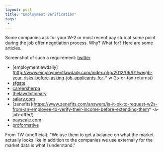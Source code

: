 ```yaml
---
layout: post
title: "Employment Verification"
tags:
 -
---
```


Some companies ask for your W-2 or most recent pay stub at some point during the job offer negotiation process. Why? What for? Here are some articles.

Screenshot of such a requirement: [twitter](https://twitter.com/compiledwrong/status/715995265895964672)

* [employmentlawdaily](http://www.employmentlawdaily.com/index.php/2012/06/01/weigh-your-risks-before-asking-job-applicants-for-* w-2s-or-tax-returns/)
* [sfgate](http://www.sfgate.com/business/networth/article/Employers-asking-job-seekers-for-W-2-or-tax-return-3530180.php)
* [careersherpa](http://careersherpa.net/would-you-provide-your-w-2/)
* [thelawdictionary](http://thelawdictionary.org/article/legal-ability-of-a-potential-employer-to-verify-salary-history/)
* [salary.com](http://www.salary.com/should-i-show-a-prospective-employer-my-pay-stub/)
* [zenefits](https://www.zenefits.com/answers/is-it-ok-to-request-w2s-from-an-employee-to-verify-their-income-before-extending-them* -a-job-offer/)
* [payscale.com](http://www.payscale.com/career-news/2015/07/prospective-employers-asking-for-w-2-forms-a-cover-for-discrimination-* )
* [proformative](https://www.proformative.com/questions/requesting-copies-w-2-candidate-extending-offer)


From TW (unofficial): "We use them to get a balance on what the market actually looks like in addition to the companies we use externally for the market data is what I understand."
